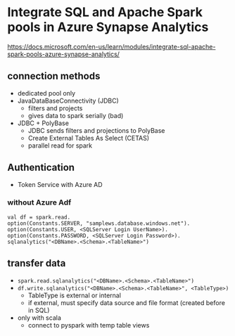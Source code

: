 # Integrate SQL and Apache Spark pools in Azure Synapse Analytics
<https://docs.microsoft.com/en-us/learn/modules/integrate-sql-apache-spark-pools-azure-synapse-analytics/>

## connection methods
- dedicated pool only
- JavaDataBaseConnectivity (JDBC)
  - filters and projects
  - gives data to spark serially (bad)
- JDBC + PolyBase
  - JDBC sends filters and projections to PolyBase
  - Create External Tables As Select (CETAS)
  - parallel read for spark

## Authentication
- Token Service with Azure AD
### without Azure Adf
```
val df = spark.read.
option(Constants.SERVER, "samplews.database.windows.net").
option(Constants.USER, <SQLServer Login UserName>).
option(Constants.PASSWORD, <SQLServer Login Password>).
sqlanalytics("<DBName>.<Schema>.<TableName>")
```

## transfer data
- `spark.read.sqlanalytics("<DBName>.<Schema>.<TableName>")`
- `df.write.sqlanalytics("<DBName>.<Schema>.<TableName>", <TableType>)`
  - TableType is external or internal
  - if external, must specify data source and file format (created before in SQL)
- only with scala
  - connect to pyspark with temp table views 